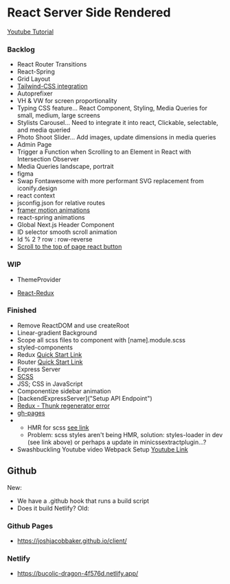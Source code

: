 # React Server Side Rendered

[Youtube Tutorial]("https://www.youtube.com/watch?v=JsX_iCZPyOM")

### Backlog

- React Router Transitions
- React-Spring
- Grid Layout
- [Tailwind-CSS integration]("https://tailwindcss.com/docs/using-with-preprocessors")
- Autoprefixer
- VH & VW for screen proportionality
- Typing CSS feature... React Component, Styling, Media Queries for small, medium, large screens
- Stylists Carousel... Need to integrate it into react, Clickable, selectable, and media queried
- Photo Shoot Slider... Add images, update dimensions in media queries
- Admin Page
- Trigger a Function when Scrolling to an Element in React with Intersection Observer
- Media Queries landscape, portrait
- figma
- Swap Fontawesome with more performant SVG replacement from iconify.design
- react context
- jsconfig.json for relative routes
- [framer motion animations]("https://www.youtube.com/watch?v=iiKOAseIxTw&list=PL4cUxeGkcC9iHDnQfTHEVVceOEBsOf07i&index=18")
- react-spring animations
- Global Next.js Header Component
- ID selector smooth scroll animation
- Id % 2 ? row : row-reverse
- [Scroll to the top of page react button]("https://www.youtube.com/watch?v=Xz2Z8xKH-R0")

### WIP

- ThemeProvider

- [React-Redux]("https://redux.js.org/tutorials/essentials/part-6-performance-normalization")

### Finished

- Remove ReactDOM and use createRoot
- Linear-gradient Background
- Scope all scss files to component with [name].module.scss
- styled-components
- Redux [Quick Start Link]("https://react-redux.js.org/tutorials/quick-start")
- Router [Quick Start Link]("https://github.com/remix-run/react-router/blob/main/docs/getting-started/tutorial.md")
- Express Server
- [SCSS]("https://www.udemy.com/course/advanced-css-and-sass/learn/lecture/8274494#overview")
- JSS; CSS in JavaScript
- Componentize sidebar animation
- [backendExpressServer]("Setup API Endpoint")
- [Redux - Thunk regenerator error]("https://techstrology.com/react-async-await-regeneratorruntime-is-not-defined-babel-6/")
- [gh-pages]("https://dev.to/dyarleniber/setting-up-a-ci-cd-workflow-on-github-actions-for-a-react-app-with-github-pages-and-codecov-4hnp")
- - HMR for scss [see link]("https://stackoverflow.com/questions/52043727/webpack-live-hot-reload-for-sass")
  - Problem: scss styles aren't being HMR, solution: styles-loader in dev (see link above) or perhaps a <link type="text/css" rel="stylesheet"> update in minicssextractplugin...?
- Swashbuckling Youtube video Webpack Setup [Youtube Link]("https://www.youtube.com/watch?v=TOb1c39m64A")

## Github

New:

- We have a .github hook that runs a build script
- Does it build Netlify?
  <!-- - We run "npm run gitpushmaster" and our github-actions-workflow-build-pipeline-webhook deploys our app to gh-pages and Netlify builds too. -->
    <!-- "gitpushmaster": "git push -u origin master" -->
    <!-- .github/workflows/node.js.yml -->
  Old:
    <!-- - git checkout gh-pages
    - git subtree push --prefix dist origin gh-pages
    - npm run deploy -->

### Github Pages

- https://joshjacobbaker.github.io/client/

### Netlify

- https://bucolic-dragon-4f576d.netlify.app/
